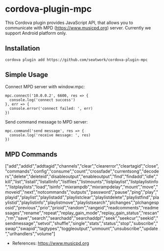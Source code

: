 # cordova-plugin-mpc

This Cordova plugin provides JavaScript API, that allows you to communicate with MPD (https://www.musicpd.org) server. Currently we support Android platform only.

## Installation

```
cordova plugin add https://github.com/seatwork/cordova-plugin-mpc
```

## Simple Usage

Connect MPD server with window.mpc: 
```
mpc.connect('10.0.0.2', 6600, res => {
  console.log('connect success')
}, err => {
  console.error('connect failed: ', err)
})
```

Send command message to MPD server:
```
mpc.command('send message', res => {
  console.log('receive message: ', res)
})
```

## MPD Commands

["add","addid","addtagid","channels","clear","clearerror","cleartagid","close","commands","config","consume","count","crossfade","currentsong","decoders","delete","deleteid","disableoutput","enableoutput","find","findadd","idle","kill","list","listall","listallinfo","listfiles","listmounts","listplaylist","listplaylistinfo","listplaylists","load","lsinfo","mixrampdb","mixrampdelay","mount","move","moveid","next","notcommands","outputs","password","pause","ping","play","playid","playlist","playlistadd","playlistclear","playlistdelete","playlistfind","playlistid","playlistinfo","playlistmove","playlistsearch","plchanges","plchangesposid","previous","prio","prioid","random","rangeid","readcomments","readmessages","rename","repeat","replay_gain_mode","replay_gain_status","rescan","rm","save","search","searchadd","searchaddpl","seek","seekcur","seekid","sendmessage","setvol","shuffle","single","stats","status","stop","subscribe","swap","swapid","tagtypes","toggleoutput","unmount","unsubscribe","update","urlhandlers","volume"]

- References: https://www.musicpd.org
